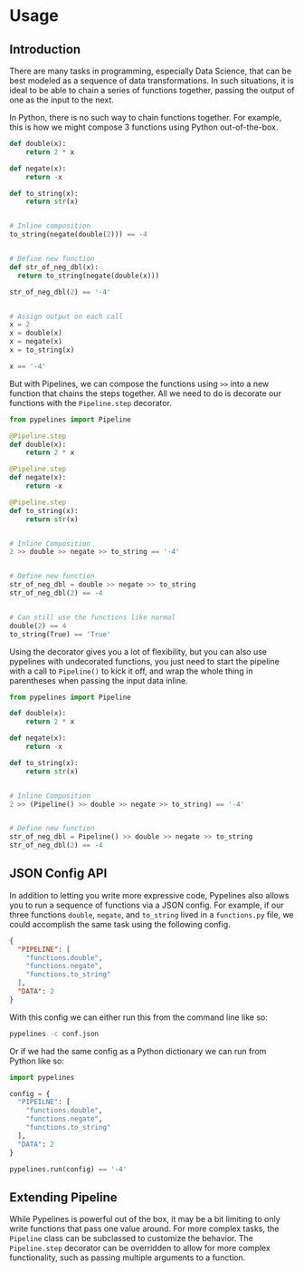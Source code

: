 # Usage 

## Introduction

There are many tasks in programming, especially Data Science, that can be best modeled as a sequence of data 
transformations. In such situations, it is ideal to be able to chain a series of functions together, passing the output
of one as the input to the next. 

In Python, there is no such way to chain functions together. For example, this is how we might compose 3 functions using
Python out-of-the-box.
    
```python
def double(x):
    return 2 * x

def negate(x):
    return -x

def to_string(x):
    return str(x)


# Inline composition
to_string(negate(double(2))) == -4


# Define new function
def str_of_neg_dbl(x):
  return to_string(negate(double(x)))

str_of_neg_dbl(2) == '-4'


# Assign output on each call
x = 2
x = double(x)
x = negate(x)
x = to_string(x)

x == '-4'
```

But with Pipelines, we can compose the functions using ``>>`` into a new function that chains the steps together. All
we need to do is decorate our functions with the `Pipeline.step` decorator.

```python
from pypelines import Pipeline

@Pipeline.step
def double(x):
    return 2 * x

@Pipeline.step
def negate(x):
    return -x

@Pipeline.step
def to_string(x):
    return str(x)


# Inline Composition
2 >> double >> negate >> to_string == '-4'


# Define new function
str_of_neg_dbl = double >> negate >> to_string
str_of_neg_dbl(2) == -4


# Can still use the functions like normal
double(2) == 4
to_string(True) == 'True'
```

Using the decorator gives you a lot of flexibility, but you can also use pypelines with undecorated functions, you just
need to start the pipeline with a call to `Pipeline()` to kick it off, and wrap the whole thing in parentheses when 
passing the input data inline.

```python
from pypelines import Pipeline

def double(x):
    return 2 * x

def negate(x):
    return -x

def to_string(x):
    return str(x)


# Inline Composition
2 >> (Pipeline() >> double >> negate >> to_string) == '-4'


# Define new function
str_of_neg_dbl = Pipeline() >> double >> negate >> to_string
str_of_neg_dbl(2) == -4
```

## JSON Config API

In addition to letting you write more expressive code, Pypelines also allows you to run a sequence of functions via a 
JSON config. For example, if our three functions `double`, `negate`, and `to_string` lived in a `functions.py` file,
we could accomplish the same task using the following config.

```json
{
  "PIPELINE": [
    "functions.double",
    "functions.negate",
    "functions.to_string"
  ],
  "DATA": 2
}
```

With this config we can either run this from the command line like so:

```bash
pypelines -c conf.json
```

Or if we had the same config as a Python dictionary we can run from Python like so:

```python
import pypelines

config = {
  "PIPEILNE": [
    "functions.double",
    "functions.negate",
    "functions.to_string"
  ],
  "DATA": 2
}

pypelines.run(config) == '-4'
```


## Extending Pipeline

While Pypelines is powerful out of the box, it may be a bit limiting to only write functions that pass one value around.
For more complex tasks, the `Pipeline` class can be subclassed to customize the behavior. The `Pipeline.step` decorator
can be overridden to allow for more complex functionality, such as passing multiple arguments to a function.